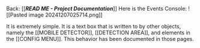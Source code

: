 Back: [[___READ ME - Project Documentation___]]
Here is the Events Console:
![[Pasted image 20241207025714.png]]

It is extremely simple. It is a text box that is written to by other objects, namely the [[MOBILE DETECTOR]], [[DETECTION AREA]], and elements in the [[CONFIG MENU]]. This behavior has been documented in those pages. 